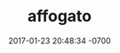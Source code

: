 ---
layout: individual
title:  "affogato"
date:   2017-01-23 20:48:34 -0700
category: legend_post
tag: legend
legend_emblem: adventure
location: south mountain (geolocation)
issue: q1_2017
caption: somewhere in south america
legend: adventure
images: 
- bowie_test.jpg
- bowie_test.jpg
- bowie_test.jpg
- bowie_test.jpg
- bowie_test.jpg
- bowie_test.jpg
- bowie_test.jpg
- bowie_test.jpg
- bowie_test.jpg
- bowie_test.jpg
- bowie_test.jpg
- bowie_test.jpg
- bowie_test.jpg
- bowie_test.jpg
- bowie_test.jpg

---